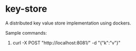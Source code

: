 # key-store
A distributed key value store implementation using dockers.

Sample commands:

1. curl -X POST "http://localhost:8081/" -d "{\"k\":\"v\"}"